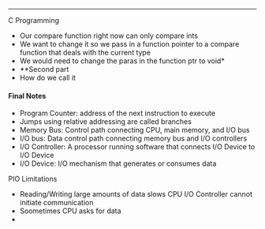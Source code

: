 ***
C Programming
* Our compare function right now can only compare ints 
* We want to change it so we pass in a function pointer to a compare function that deals with the current type
* We would need to change the paras in the function ptr to void*
* **Second part
* How do we call it



#### Final Notes
* Program Counter: address of the next instruction to execute
* Jumps using relative addressing are called branches
* Memory Bus: Control path connecting CPU, main memory, and I/O bus
* I/O bus: Data control path connecting memory bus and I/O controllers
* I/O Controller: A processor running software that connects I/O Device to I/O Device
* I/O Device: I/O mechanism that generates or consumes data

PIO Limitations
* Reading/Writing large amounts of data slows CPU
I/O Controller cannot initiate communication
* Soometimes CPU asks for data
* 